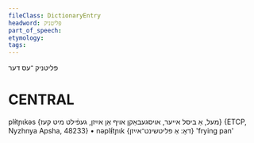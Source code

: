 ```yaml
---
fileClass: DictionaryEntry
headword: פּליטניק
part_of_speech: 
etymology: 
tags: 
---
```

פּליטניק
־עס
דער

CENTRAL
========

plɨ́tɲɩkəs {מעל, אַ ביסל אייער, אויסגעבאַקן אויף אַן אײַזן, געפֿילט מיט קעז} {ETCP, Nyzhnya Apsha, 48233}
	•	nəplᵻ́tɲɩk {דאָ: אַ פּליטשינט־אײַזן} 'frying pan'